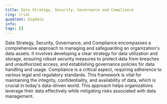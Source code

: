 ```yaml
---
title: Data Strategy, Security, Governance and Compliance
ring: trial
quadrant: bigdata
info:
tags: []
---
```


Data Strategy, Security, Governance, and Compliance encompasses a comprehensive approach to managing and safeguarding an organization's data assets. It involves developing a clear strategy for data utilization and storage, ensuring robust security measures to protect data from breaches and unauthorized access, and establishing governance policies for data handling and usage. Compliance is a critical aspect, requiring adherence to various legal and regulatory standards. This framework is vital for maintaining the integrity, confidentiality, and availability of data, which is crucial in today's data-driven world. This approach helps organizations leverage their data effectively while mitigating risks associated with data management.
